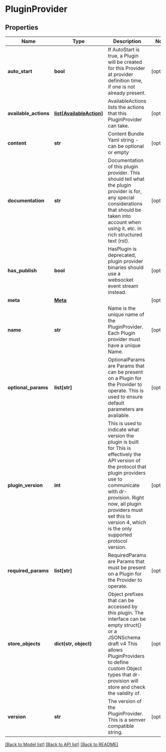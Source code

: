 # PluginProvider

## Properties
Name | Type | Description | Notes
------------ | ------------- | ------------- | -------------
**auto_start** | **bool** | If AutoStart is true, a Plugin will be created for this Provider at provider definition time, if one is not already present. | [optional] 
**available_actions** | [**list[AvailableAction]**](AvailableAction.md) | AvailableActions lists the actions that this PluginProvider can take. | [optional] 
**content** | **str** | Content Bundle Yaml string - can be optional or empty | [optional] 
**documentation** | **str** | Documentation of this plugin provider.  This should tell what the plugin provider is for, any special considerations that should be taken into account when using it, etc. in rich structured text (rst). | [optional] 
**has_publish** | **bool** | HasPlugin is deprecated, plugin provider binaries should use a websocket event stream instead. | [optional] 
**meta** | [**Meta**](Meta.md) |  | [optional] 
**name** | **str** | Name is the unique name of the PluginProvider. Each Plugin provider must have a unique Name. | [optional] 
**optional_params** | **list[str]** | OptionalParams are Params that can be present on a Plugin for the Provider to operate.  This is used to ensure default parameters are available. | [optional] 
**plugin_version** | **int** | This is used to indicate what version the plugin is built for This is effectively the API version of the protocol that plugin providers use to communicate with dr-provision. Right now, all plugin providers must set this to version 4, which is the only supported protocol version. | [optional] 
**required_params** | **list[str]** | RequiredParams are Params that must be present on a Plugin for the Provider to operate. | [optional] 
**store_objects** | **dict(str, object)** | Object prefixes that can be accessed by this plugin. The interface can be empty struct{} or a JSONSchema draft v4 This allows PluginProviders to define custom Object types that dr-provision will store and check the validity of. | [optional] 
**version** | **str** | The version of the PluginProvider.  This is a semver compatible string. | [optional] 

[[Back to Model list]](../README.md#documentation-for-models) [[Back to API list]](../README.md#documentation-for-api-endpoints) [[Back to README]](../README.md)


